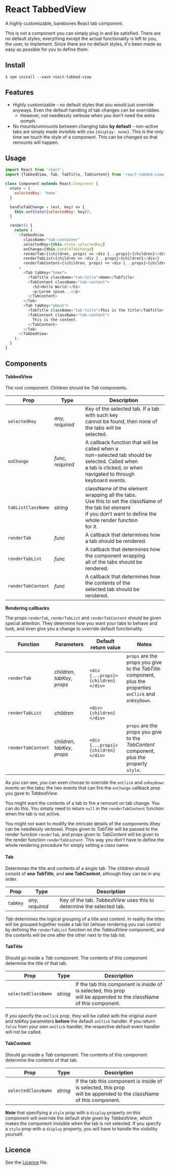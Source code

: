 # React TabbedView

A highly customizable, barebones React tab component.

This is not a component you can simply plug in and be satisfied. There are
no default styles; everything except the actual functionality is left to you,
the user, to implement. Since there are no default styles, it's been made
as easy as possible for you to define them.

## Install

```
$ npm install --save react-tabbed-view
```

## Features

* Highly customizable - no default styles that you would just override anyways.
Even the default handling of tab changes can be overridden.
    * However, not needlessly verbose when you don't need the extra oomph.
* No mounts/unmounts between changing tabs **by default** - non-active tabs are simply
made invisible with css `{display: none}`. This is the only time we touch the style
of a component. This can be changed so that remounts will happen.

## Usage

```js
import React from 'react';
import {TabbedView, Tab, TabTitle, TabContent} from 'react-tabbed-view';

class Component extends React.Component {
  state = {
    selectedKey: 'home'
  }

  handleTabChange = (evt, key) => {
    this.setState({selectedKey: key});
  }

  render() {
    return (
      <TabbedView 
        className="tab-container"
        selectedKey={this.state.selectedKey} 
        onChange={this.handleTabChange}
        renderTab={(children, props) => <div {...props}>{children}</div>}
        renderTabList={children => <div {...props}>{children}</div>}
        renderTabContent={(children, props) => <div {...props}>{children}</div>}
      >
        <Tab tabKey="home">
          <TabTitle className="tab-title">Home</TabTitle>
          <TabContent className="tab-content">
            <h2>Hello World!</h2>
            <p>Lorem ipsum...</p>
          </TabContent>
        </Tab>
        <Tab tabKey="about">
          <TabTitle className="tab-title">This is the title</TabTitle>
          <TabContent className="tab-content">
            This is the content.
          </TabContent>
        </Tab>
      </TabbedView>
    );
  }
}
```

## Components

#### TabbedView

The root component. Children should be *Tab* components.

**Prop**|**Type**|**Description**
--------|--------|---------------
`selectedKey`|*any, required*|Key of the selected tab. If a tab with such key<br>cannot be found, then none of the tabs will be<br>selected.
`onChange`|*func, required*|A callback function that will be called when a<br>non-selected tab should be selected. Called when<br>a tab is clicked, or when navigated to through<br>keyboard events.
`tabListClassName`|*string*|className of the element wrapping all the tabs.<br>Use this to set the className of the tab list element<br>if you don't want to define the whole render function<br>for it.
`renderTab`|*func*|A callback that determines how a tab should be rendered.
`renderTabList`|*func*|A callback that determines how the component wrapping<br>all of the tabs should be rendered.
`renderTabContent`|*func*|A callback that determines how the contents of the<br>selected tab should be rendered.

**Rendering callbacks**

The props `renderTab`, `renderTabList` and `renderTabContent` should be given
special attention. They determine how you want your tabs to behave and look,
and even give you a change to override default functionality.

**Function**|**Parameters**|**Default return value**|**Notes**
------------|--------------|------------------------|---------
`renderTab`|*children*, *tabKey*, *props*|`<div {...props}>{children}</div>`|`props` are the props you give to the *TabTitle* component,<br>plus the properties `onClick` and `onKeyDown`.
`renderTabList`|*children*|`<div>{children}</div>`| 
`renderTabContent`|*children*, *tabKey*, *props*|`<div {...props}>{children}</div>`|`props` are the props you give to the *TabContent* component,<br>plus the property `style`.

As you can see, you can even choose to override the `onClick` and `onKeyDown` events
on the tabs; the two events that can fire the `onChange` callback prop you gave to
*TabbedView*.

You might want the contents of a tab to fire a remount on tab change. You can do this.
You simply need to return `null` in the `renderTabContent` function when the tab is not active.

You might not want to modify the intricate details of the components (they can be
needlessly verbose). Props given to *TabTitle* will be passed to the render function
`renderTab`, and props given to *TabContent* will be given to the render function
`renderTabContent`. This way you don't have to define the whole rendering procedure
for simply setting a class name.

#### Tab

Determines the title and contents of a single tab. The children should consist of
**one *TabTitle***, and **one *TabContent***, although they can be in any order.

**Prop**|**Type**|**Description**
--------|--------|---------------
`tabKey`|*any, required*|Key of the tab. *TabbedView* uses this to determine the selected tab.

*Tab* determines the logical grouping of a title and content. In reality
the titles will be grouped together inside a tab list (whose rendering you can
control by defining the `renderTabList` function on the *TabbedView* component),
and the contents will be one after the other next to the tab list.

#### TabTitle

Should go inside a *Tab* component.
The contents of this component determine the title of that tab.

**Prop**|**Type**|**Description**
--------|--------|---------------
`selectedClassName`|*string*|If the tab this component is inside of is selected, this prop<br>will be appended to the className of this component.

If you specify the `onClick` prop, they will be called with the original *event* 
and *tabKey* parameters **before** the default `onClick` handler. If you return 
`false` from your own `onClick` handler, the respective default event handler 
will not be called.

#### TabContent

Should go inside a *Tab* component.
The contents of this component determine the contents of that tab.

**Prop**|**Type**|**Description**
--------|--------|---------------
`selectedClassName`|*string*|If the tab this component is inside of is selected, this prop<br>will be appended to the className of this component.

**Note** that specifying a `style` prop with a `display` property on this component 
will override the default style given by *TabbedView*, which makes the component
invisible when the tab is not selected. If you specify a `style` prop with 
a `display` property, you will have to handle the visibility yourself.

## Licence

See the [Licence](LICENCE) file.
